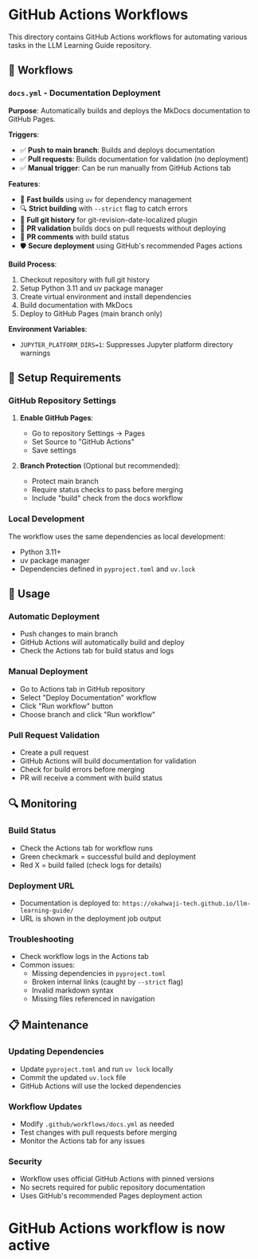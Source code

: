 # GitHub Actions Workflows

This directory contains GitHub Actions workflows for automating various tasks in the LLM Learning Guide repository.

## 📄 Workflows

### `docs.yml` - Documentation Deployment

**Purpose**: Automatically builds and deploys the MkDocs documentation to GitHub Pages.

**Triggers**:
- ✅ **Push to main branch**: Builds and deploys documentation
- ✅ **Pull requests**: Builds documentation for validation (no deployment)
- ✅ **Manual trigger**: Can be run manually from GitHub Actions tab

**Features**:
- 🚀 **Fast builds** using `uv` for dependency management
- 🔍 **Strict building** with `--strict` flag to catch errors
- 📝 **Full git history** for git-revision-date-localized plugin
- 🔄 **PR validation** builds docs on pull requests without deploying
- 💬 **PR comments** with build status
- 🛡️ **Secure deployment** using GitHub's recommended Pages actions

**Build Process**:
1. Checkout repository with full git history
2. Setup Python 3.11 and uv package manager
3. Create virtual environment and install dependencies
4. Build documentation with MkDocs
5. Deploy to GitHub Pages (main branch only)

**Environment Variables**:
- `JUPYTER_PLATFORM_DIRS=1`: Suppresses Jupyter platform directory warnings

## 🔧 Setup Requirements

### GitHub Repository Settings

1. **Enable GitHub Pages**:
   - Go to repository Settings → Pages
   - Set Source to "GitHub Actions"
   - Save settings

2. **Branch Protection** (Optional but recommended):
   - Protect main branch
   - Require status checks to pass before merging
   - Include "build" check from the docs workflow

### Local Development

The workflow uses the same dependencies as local development:
- Python 3.11+
- uv package manager
- Dependencies defined in `pyproject.toml` and `uv.lock`

## 🚀 Usage

### Automatic Deployment
- Push changes to main branch
- GitHub Actions will automatically build and deploy
- Check the Actions tab for build status and logs

### Manual Deployment
- Go to Actions tab in GitHub repository
- Select "Deploy Documentation" workflow
- Click "Run workflow" button
- Choose branch and click "Run workflow"

### Pull Request Validation
- Create a pull request
- GitHub Actions will build documentation for validation
- Check for build errors before merging
- PR will receive a comment with build status

## 🔍 Monitoring

### Build Status
- Check the Actions tab for workflow runs
- Green checkmark = successful build and deployment
- Red X = build failed (check logs for details)

### Deployment URL
- Documentation is deployed to: `https://okahwaji-tech.github.io/llm-learning-guide/`
- URL is shown in the deployment job output

### Troubleshooting
- Check workflow logs in the Actions tab
- Common issues:
  - Missing dependencies in `pyproject.toml`
  - Broken internal links (caught by `--strict` flag)
  - Invalid markdown syntax
  - Missing files referenced in navigation

## 📋 Maintenance

### Updating Dependencies
- Update `pyproject.toml` and run `uv lock` locally
- Commit the updated `uv.lock` file
- GitHub Actions will use the locked dependencies

### Workflow Updates
- Modify `.github/workflows/docs.yml` as needed
- Test changes with pull requests before merging
- Monitor the Actions tab for any issues

### Security
- Workflow uses official GitHub Actions with pinned versions
- No secrets required for public repository documentation
- Uses GitHub's recommended Pages deployment action
# GitHub Actions workflow is now active
